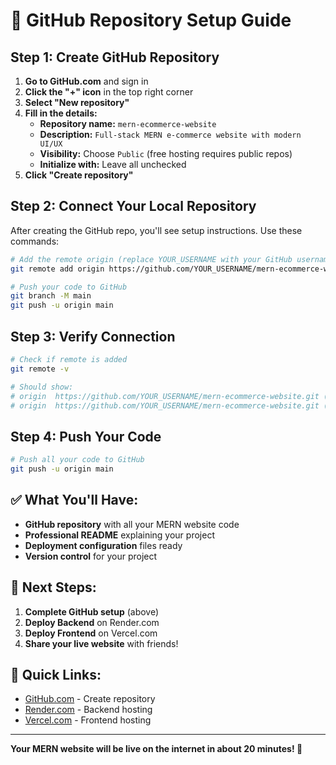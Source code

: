 # 🚀 GitHub Repository Setup Guide

## **Step 1: Create GitHub Repository**

1. **Go to GitHub.com** and sign in
2. **Click the "+" icon** in the top right corner
3. **Select "New repository"**
4. **Fill in the details:**
   - **Repository name:** `mern-ecommerce-website`
   - **Description:** `Full-stack MERN e-commerce website with modern UI/UX`
   - **Visibility:** Choose `Public` (free hosting requires public repos)
   - **Initialize with:** Leave all unchecked
5. **Click "Create repository"**

## **Step 2: Connect Your Local Repository**

After creating the GitHub repo, you'll see setup instructions. Use these commands:

```bash
# Add the remote origin (replace YOUR_USERNAME with your GitHub username)
git remote add origin https://github.com/YOUR_USERNAME/mern-ecommerce-website.git

# Push your code to GitHub
git branch -M main
git push -u origin main
```

## **Step 3: Verify Connection**

```bash
# Check if remote is added
git remote -v

# Should show:
# origin  https://github.com/YOUR_USERNAME/mern-ecommerce-website.git (fetch)
# origin  https://github.com/YOUR_USERNAME/mern-ecommerce-website.git (push)
```

## **Step 4: Push Your Code**

```bash
# Push all your code to GitHub
git push -u origin main
```

## **✅ What You'll Have:**

- **GitHub repository** with all your MERN website code
- **Professional README** explaining your project
- **Deployment configuration** files ready
- **Version control** for your project

## **🎯 Next Steps:**

1. **Complete GitHub setup** (above)
2. **Deploy Backend** on Render.com
3. **Deploy Frontend** on Vercel.com
4. **Share your live website** with friends!

## **🔗 Quick Links:**

- [GitHub.com](https://github.com) - Create repository
- [Render.com](https://render.com) - Backend hosting
- [Vercel.com](https://vercel.com) - Frontend hosting

---

**Your MERN website will be live on the internet in about 20 minutes! 🌟**
